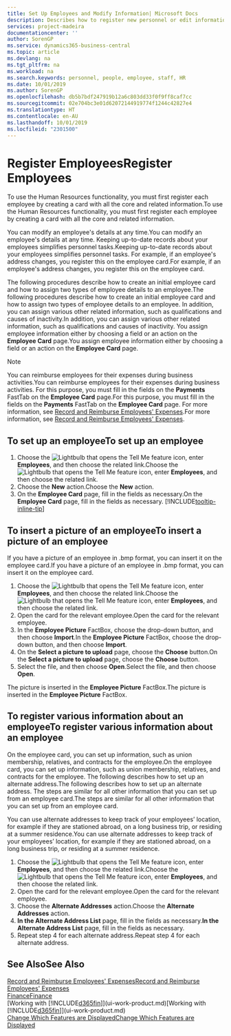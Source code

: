 ```yaml
---
title: Set Up Employees and Modify Information| Microsoft Docs
description: Describes how to register new personnel or edit information for existing staff.
services: project-madeira
documentationcenter: ''
author: SorenGP
ms.service: dynamics365-business-central
ms.topic: article
ms.devlang: na
ms.tgt_pltfrm: na
ms.workload: na
ms.search.keywords: personnel, people, employee, staff, HR
ms.date: 10/01/2019
ms.author: SorenGP
ms.openlocfilehash: db5b7bdf247919b12a6c803dd33f0f9ff8caf7cc
ms.sourcegitcommit: 02e704bc3e01d62072144919774f1244c42827e4
ms.translationtype: HT
ms.contentlocale: en-AU
ms.lasthandoff: 10/01/2019
ms.locfileid: "2301500"
---
```

# <a name="register-employees"></a><span data-ttu-id="c9c14-103">Register Employees</span><span class="sxs-lookup"><span data-stu-id="c9c14-103">Register Employees</span></span>
<span data-ttu-id="c9c14-104">To use the Human Resources functionality, you must first register each employee by creating a card with all the core and related information.</span><span class="sxs-lookup"><span data-stu-id="c9c14-104">To use the Human Resources functionality, you must first register each employee by creating a card with all the core and related information.</span></span>

<span data-ttu-id="c9c14-105">You can modify an employee's details at any time.</span><span class="sxs-lookup"><span data-stu-id="c9c14-105">You can modify an employee's details at any time.</span></span> <span data-ttu-id="c9c14-106">Keeping up-to-date records about your employees simplifies personnel tasks.</span><span class="sxs-lookup"><span data-stu-id="c9c14-106">Keeping up-to-date records about your employees simplifies personnel tasks.</span></span> <span data-ttu-id="c9c14-107">For example, if an employee's address changes, you register this on the employee card.</span><span class="sxs-lookup"><span data-stu-id="c9c14-107">For example, if an employee's address changes, you register this on the employee card.</span></span>

<span data-ttu-id="c9c14-108">The following procedures describe how to create an initial employee card and how to assign two types of employee details to an employee.</span><span class="sxs-lookup"><span data-stu-id="c9c14-108">The following procedures describe how to create an initial employee card and how to assign two types of employee details to an employee.</span></span> <span data-ttu-id="c9c14-109">In addition, you can assign various other related information, such as qualifications and causes of inactivity.</span><span class="sxs-lookup"><span data-stu-id="c9c14-109">In addition, you can assign various other related information, such as qualifications and causes of inactivity.</span></span> <span data-ttu-id="c9c14-110">You assign employee information either by choosing a field or an action on the **Employee Card** page.</span><span class="sxs-lookup"><span data-stu-id="c9c14-110">You assign employee information either by choosing a field or an action on the **Employee Card** page.</span></span>

> [!NOTE]  
> <span data-ttu-id="c9c14-111">You can reimburse employees for their expenses during business activities.</span><span class="sxs-lookup"><span data-stu-id="c9c14-111">You can reimburse employees for their expenses during business activities.</span></span> <span data-ttu-id="c9c14-112">For this purpose, you must fill in the fields on the **Payments** FastTab on the **Employee Card** page.</span><span class="sxs-lookup"><span data-stu-id="c9c14-112">For this purpose, you must fill in the fields on the **Payments** FastTab on the **Employee Card** page.</span></span> <span data-ttu-id="c9c14-113">For more information, see [Record and Reimburse Employees' Expenses](finance-how-record-reimburse-employee-expenses.md).</span><span class="sxs-lookup"><span data-stu-id="c9c14-113">For more information, see [Record and Reimburse Employees' Expenses](finance-how-record-reimburse-employee-expenses.md).</span></span>

## <a name="to-set-up-an-employee"></a><span data-ttu-id="c9c14-114">To set up an employee</span><span class="sxs-lookup"><span data-stu-id="c9c14-114">To set up an employee</span></span>
1. <span data-ttu-id="c9c14-115">Choose the ![Lightbulb that opens the Tell Me feature](media/ui-search/search_small.png "Tell me what you want to do") icon, enter **Employees**, and then choose the related link.</span><span class="sxs-lookup"><span data-stu-id="c9c14-115">Choose the ![Lightbulb that opens the Tell Me feature](media/ui-search/search_small.png "Tell me what you want to do") icon, enter **Employees**, and then choose the related link.</span></span>
2. <span data-ttu-id="c9c14-116">Choose the **New** action.</span><span class="sxs-lookup"><span data-stu-id="c9c14-116">Choose the **New** action.</span></span>
3. <span data-ttu-id="c9c14-117">On the **Employee Card** page, fill in the fields as necessary.</span><span class="sxs-lookup"><span data-stu-id="c9c14-117">On the **Employee Card** page, fill in the fields as necessary.</span></span> [!INCLUDE[tooltip-inline-tip](includes/tooltip-inline-tip_md.md)]

## <a name="to-insert-a-picture-of-an-employee"></a><span data-ttu-id="c9c14-118">To insert a picture of an employee</span><span class="sxs-lookup"><span data-stu-id="c9c14-118">To insert a picture of an employee</span></span>
<span data-ttu-id="c9c14-119">If you have a picture of an employee in .bmp format, you can insert it on the employee card.</span><span class="sxs-lookup"><span data-stu-id="c9c14-119">If you have a picture of an employee in .bmp format, you can insert it on the employee card.</span></span>

1. <span data-ttu-id="c9c14-120">Choose the ![Lightbulb that opens the Tell Me feature](media/ui-search/search_small.png "Tell me what you want to do") icon, enter **Employees**, and then choose the related link.</span><span class="sxs-lookup"><span data-stu-id="c9c14-120">Choose the ![Lightbulb that opens the Tell Me feature](media/ui-search/search_small.png "Tell me what you want to do") icon, enter **Employees**, and then choose the related link.</span></span>
2. <span data-ttu-id="c9c14-121">Open the card for the relevant employee.</span><span class="sxs-lookup"><span data-stu-id="c9c14-121">Open the card for the relevant employee.</span></span>
3. <span data-ttu-id="c9c14-122">In the **Employee Picture** FactBox, choose the drop-down button, and then choose **Import**.</span><span class="sxs-lookup"><span data-stu-id="c9c14-122">In the **Employee Picture** FactBox, choose the drop-down button, and then choose **Import**.</span></span>
4. <span data-ttu-id="c9c14-123">On the **Select a picture to upload** page, choose the **Choose** button.</span><span class="sxs-lookup"><span data-stu-id="c9c14-123">On the **Select a picture to upload** page, choose the **Choose** button.</span></span>
5. <span data-ttu-id="c9c14-124">Select the file, and then choose **Open**.</span><span class="sxs-lookup"><span data-stu-id="c9c14-124">Select the file, and then choose **Open**.</span></span>

<span data-ttu-id="c9c14-125">The picture is inserted in the **Employee Picture** FactBox.</span><span class="sxs-lookup"><span data-stu-id="c9c14-125">The picture is inserted in the **Employee Picture** FactBox.</span></span>

## <a name="to-register-various-information-about-an-employee"></a><span data-ttu-id="c9c14-126">To register various information about an employee</span><span class="sxs-lookup"><span data-stu-id="c9c14-126">To register various information about an employee</span></span>
<span data-ttu-id="c9c14-127">On the employee card, you can set up information, such as union membership, relatives, and contracts for the employee.</span><span class="sxs-lookup"><span data-stu-id="c9c14-127">On the employee card, you can set up information, such as union membership, relatives, and contracts for the employee.</span></span> <span data-ttu-id="c9c14-128">The following describes how to set up an alternate address.</span><span class="sxs-lookup"><span data-stu-id="c9c14-128">The following describes how to set up an alternate address.</span></span> <span data-ttu-id="c9c14-129">The steps are similar for all other information that you can set up from an employee card.</span><span class="sxs-lookup"><span data-stu-id="c9c14-129">The steps are similar for all other information that you can set up from an employee card.</span></span>

<span data-ttu-id="c9c14-130">You can use alternate addresses to keep track of your employees’ location, for example if they are stationed abroad, on a long business trip, or residing at a summer residence.</span><span class="sxs-lookup"><span data-stu-id="c9c14-130">You can use alternate addresses to keep track of your employees’ location, for example if they are stationed abroad, on a long business trip, or residing at a summer residence.</span></span>

1. <span data-ttu-id="c9c14-131">Choose the ![Lightbulb that opens the Tell Me feature](media/ui-search/search_small.png "Tell me what you want to do") icon, enter **Employees**, and then choose the related link.</span><span class="sxs-lookup"><span data-stu-id="c9c14-131">Choose the ![Lightbulb that opens the Tell Me feature](media/ui-search/search_small.png "Tell me what you want to do") icon, enter **Employees**, and then choose the related link.</span></span>
2. <span data-ttu-id="c9c14-132">Open the card for the relevant employee.</span><span class="sxs-lookup"><span data-stu-id="c9c14-132">Open the card for the relevant employee.</span></span>
3. <span data-ttu-id="c9c14-133">Choose the **Alternate Addresses** action.</span><span class="sxs-lookup"><span data-stu-id="c9c14-133">Choose the **Alternate Addresses** action.</span></span>
4. <span data-ttu-id="c9c14-134">**In the Alternate Address List** page, fill in the fields as necessary.</span><span class="sxs-lookup"><span data-stu-id="c9c14-134">**In the Alternate Address List** page, fill in the fields as necessary.</span></span>
5. <span data-ttu-id="c9c14-135">Repeat step 4 for each alternate address.</span><span class="sxs-lookup"><span data-stu-id="c9c14-135">Repeat step 4 for each alternate address.</span></span>

## <a name="see-also"></a><span data-ttu-id="c9c14-136">See Also</span><span class="sxs-lookup"><span data-stu-id="c9c14-136">See Also</span></span>
[<span data-ttu-id="c9c14-137">Record and Reimburse Employees' Expenses</span><span class="sxs-lookup"><span data-stu-id="c9c14-137">Record and Reimburse Employees' Expenses</span></span>](finance-how-record-reimburse-employee-expenses.md)  
[<span data-ttu-id="c9c14-138">Finance</span><span class="sxs-lookup"><span data-stu-id="c9c14-138">Finance</span></span>](finance.md)  
<span data-ttu-id="c9c14-139">[Working with [!INCLUDE[d365fin](includes/d365fin_md.md)]](ui-work-product.md)</span><span class="sxs-lookup"><span data-stu-id="c9c14-139">[Working with [!INCLUDE[d365fin](includes/d365fin_md.md)]](ui-work-product.md)</span></span>  
[<span data-ttu-id="c9c14-140">Change Which Features are Displayed</span><span class="sxs-lookup"><span data-stu-id="c9c14-140">Change Which Features are Displayed</span></span>](ui-experiences.md)
